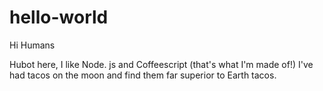 # hello-world

Hi Humans

Hubot here, I like Node. js and Coffeescript (that's what I'm made of!)
I've had tacos on the moon and find them far superior to Earth tacos.
